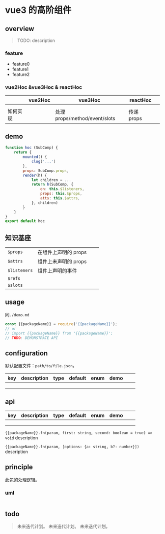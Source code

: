 # vue3 的高阶组件

## overview

> TODO: description

### feature

- feature0
- feature1
- feature2

### vue2Hoc &vue3Hoc & reactHoc

|          | vue2Hoc | vue3Hoc                       | reactHoc   |     |
| -------- | ------- | ----------------------------- | ---------- | --- |
|          |         |                               |            |     |
| 如何实现 |         | 处理 props/method/event/slots | 传递 props |     |

## demo

```js
function hoc (SubComp) {
    return {
        mounted() {
            clog('...')
        },
        props: SubComp.props,
        render(h) {
            let children = ...
            return h(SubComp, {
                on: this.$listeners,
                props: this.$props,
                atts: this.$attrs,
            }, children)
        }
    }
}
export default hoc
```

## 知识基座

|              |                      |     |     |
| ------------ | -------------------- | --- | --- |
| `$props`     | 在组件上声明的 props |     |     |
| `$attrs`     | 组件上未声明的 props |     |     |
| `$listeners` | 组件上声明的事件     |     |     |
| `$refs`      |                      |     |     |
| `$slots`     |                      |     |     |

## usage

同`./demo.md`

```js
const {{packageName}} = require('{{packageName}}');
// or
// import {{packageName}} from '{{packageName}}';
// TODO: DEMONSTRATE API
```

## configuration

默认配置文件：`path/to/file.json`。

<!-- prettier-ignore-start -->
|key|description|type|default|enum|demo|||
|-|-|-|-|-|-|-|-|
|||||||||
|||||||||
|||||||||
<!-- prettier-ignore-end -->

## api

<!-- prettier-ignore-start -->
|key|description|type|default|enum|demo|||
|-|-|-|-|-|-|-|-|
|||||||||
|||||||||
|||||||||
<!-- prettier-ignore-end -->

`{{packageName}}.fn(param, first: string, second: boolean = true) => void`
description

`{{packageName}}.fn(param, [options: {a: string, b?: number}])`
description

## principle

此包的处理逻辑。

### uml

```

```

## todo

> 未来迭代计划。
> 未来迭代计划。
> 未来迭代计划。

